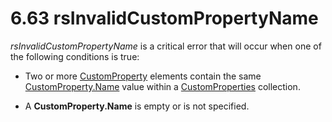 <html dir="LTR" xmlns:mshelp="http://msdn.microsoft.com/mshelp" xmlns:ddue="http://ddue.schemas.microsoft.com/authoring/2003/5" xmlns:xlink="http://www.w3.org/1999/xlink" xmlns:tool="http://www.microsoft.com/tooltip">
    <head>
        <meta http-equiv="Content-Type" content="text/html; CHARSET=utf-8"></meta>
        <meta name="save" content="history"></meta>
        <title>6.63 rsInvalidCustomPropertyName</title>
        <xml>
            <mshelp:toctitle title="6.63 rsInvalidCustomPropertyName"></mshelp:toctitle>
            <mshelp:rltitle title="[MS-RDL]: rsInvalidCustomPropertyName"></mshelp:rltitle>
            <mshelp:keyword index="A" term="d6f20fbe-5bca-4f77-9fdd-35d4f150fa82"></mshelp:keyword>
            <mshelp:attr name="DCSext.ContentType" value="open specification"></mshelp:attr>
            <mshelp:attr name="AssetID" value="d6f20fbe-5bca-4f77-9fdd-35d4f150fa82"></mshelp:attr>
            <mshelp:attr name="TopicType" value="kbRef"></mshelp:attr>
            <mshelp:attr name="DCSext.Title" value="[MS-RDL]: rsInvalidCustomPropertyName" />
        </xml>
    </head>
    <body>
        <div id="header">
            <h1 class="heading">6.63 rsInvalidCustomPropertyName</h1>
        </div>
        <div id="mainSection">
            <div id="mainBody">
                <div id="allHistory" class="saveHistory"></div>
                <div id="sectionSection0" class="section" name="collapseableSection">
                    

<p><i>rsInvalidCustomPropertyName</i> is a critical error that
will occur when one of the following conditions is true:</p>

<ul><li><p><span><span> 
</span></span>Two or more <a href="7e808da9-19cc-4342-b8ef-469864f766ae.htm">CustomProperty</a>
elements contain the same <a href="68adcb7d-7839-4179-91c6-d03e063c44ad.htm">CustomProperty.Name</a>
value within a <a href="93994776-7d8e-4cf2-932f-9c085f3deaf8.htm">CustomProperties</a>
collection.</p>

</li><li><p><span><span> 
</span></span>A <b>CustomProperty.Name</b> is empty or is not specified.</p>

</li></ul>
                </div>
            </div>
        </div>
    </body>
</html>